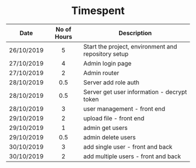 <!-- markdownlint-disable MD033 -->
<!-- markdownlint-disable MD041 -->
<h1 align="center">Timespent</h1>

|Date      |No of Hours |Description|
|:--------:|:----------:|-----------|
|26/10/2019|5           |Start the project, environment and repository setup|
|27/10/2019|4           |Admin login page|
|27/10/2019|2           |Admin router|
|28/10/2019|0.5         |Server add role auth|
|28/10/2019|0.5         |Server get user information - decrypt token|
|28/10/2019|3           |user management - front end|
|29/10/2019|2           |upload file - front end|
|29/10/2019|1           |admin get users|
|29/10/2019|0.5         |admin delete users|
|30/10/2019|3           |add single user - front and back|
|30/10/2019|2           |add multiple users - front and back|
